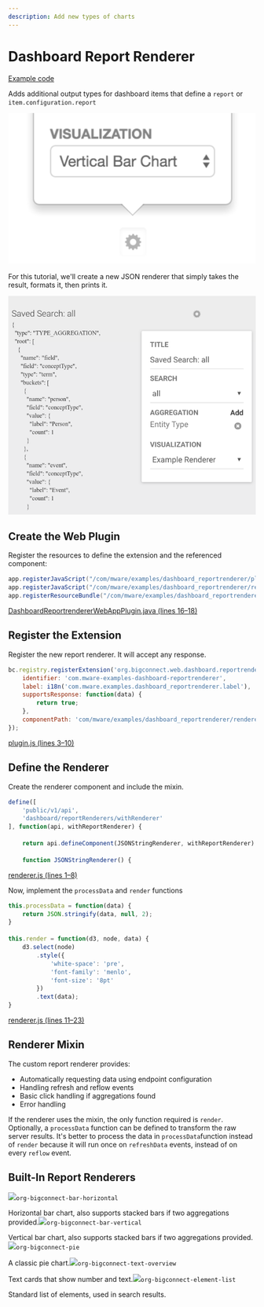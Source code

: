 ```yaml
---
description: Add new types of charts
---
```


# Dashboard Report Renderer

[Example code](https://github.com/mware-solutions/doc-examples/blob/master/extension-dashboard-reportrenderer)

Adds additional output types for dashboard items that define a `report` or `item.configuration.report`

![](../../../../.gitbook/assets/image%20%2841%29.png)

For this tutorial, we'll create a new JSON renderer that simply takes the result, formats it, then prints it.

![](../../../../.gitbook/assets/image%20%2820%29.png)

## Create the Web Plugin

Register the resources to define the extension and the referenced component:

```java
app.registerJavaScript("/com/mware/examples/dashboard_reportrenderer/plugin.js", true);
app.registerJavaScript("/com/mware/examples/dashboard_reportrenderer/renderer.js", false);
app.registerResourceBundle("/com/mware/examples/dashboard_reportrenderer/messages.properties");
```

[DashboardReportrendererWebAppPlugin.java \(lines 16–18\)](https://github.com/mware-solutions/doc-examples/blob/master/extension-dashboard-reportrenderer/src/main/java/com/mware/examples/dashboard_reportrenderer/DashboardReportrendererWebAppPlugin.java#L16-L18)

## Register the Extension

Register the new report renderer. It will accept any response.

```javascript
bc.registry.registerExtension('org.bigconnect.web.dashboard.reportrenderer', {
    identifier: 'com.mware-examples-dashboard-reportrenderer',
    label: i18n('com.mware.examples.dashboard_reportrenderer.label'),
    supportsResponse: function(data) {
        return true;
    },
    componentPath: 'com/mware/examples/dashboard_reportrenderer/renderer'
});
```

[plugin.js \(lines 3–10\)](https://github.com/mware-solutions/doc-examples/blob/master/extension-dashboard-reportrenderer/src/main/resources/com/mware/examples/dashboard_reportrenderer/plugin.js#L3-L10)

## Define the Renderer

Create the renderer component and include the mixin.

```javascript
define([
    'public/v1/api',
    'dashboard/reportRenderers/withRenderer'
], function(api, withReportRenderer) {

    return api.defineComponent(JSONStringRenderer, withReportRenderer)

    function JSONStringRenderer() {
```

[renderer.js \(lines 1–8\)](https://github.com/mware-solutions/doc-examples/blob/master/extension-dashboard-reportrenderer/src/main/resources/com/mware/examples/dashboard_reportrenderer/renderer.js#L1-L8)

Now, implement the `processData` and `render` functions

```javascript
this.processData = function(data) {
    return JSON.stringify(data, null, 2);
}

this.render = function(d3, node, data) {
    d3.select(node)
        .style({
            'white-space': 'pre',
            'font-family': 'menlo',
            'font-size': '8pt'
        })
        .text(data);
}
```

[renderer.js \(lines 11–23\)](https://github.com/mware-solutions/doc-examples/blob/master/extension-dashboard-reportrenderer/src/main/resources/com/mware/examples/dashboard_reportrenderer/renderer.js#L11-L23)

## Renderer Mixin

The custom report renderer provides:

* Automatically requesting data using endpoint configuration
* Handling refresh and reflow events
* Basic click handling if aggregations found
* Error handling

If the renderer uses the mixin, the only function required is `render`. Optionally, a `processData` function can be defined to transform the raw server results. It's better to process the data in `processData`function instead of `render` because it will run once on `refreshData` events, instead of on every `reflow` event.

## Built-In Report Renderers

![](http://localhost/extension-points/front-end/dashboard/renderer-bar-h.png)`org-bigconnect-bar-horizontal`

Horizontal bar chart, also supports stacked bars if two aggregations provided.![](http://localhost/extension-points/front-end/dashboard/renderer-bar-v.png)`org-bigconnect-bar-vertical`

Vertical bar chart, also supports stacked bars if two aggregations provided.![](http://localhost/extension-points/front-end/dashboard/renderer-pie.png)`org-bigconnect-pie`

A classic pie chart.![](http://localhost/extension-points/front-end/dashboard/renderer-text-overview.png)`org-bigconnect-text-overview`

Text cards that show number and text.![](http://localhost/extension-points/front-end/dashboard/renderer-element-list.png)`org-bigconnect-element-list`

Standard list of elements, used in search results.

